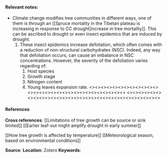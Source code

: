 #### **Relevant notes**:
- Climate change modifies tree communities in different ways, one of them is through an [[Spruce mortality in the Tibetan plateau is increasing in response to CC drought|increase in tree mortality]]. This can be ascribed to drought or even insect epidemics that are induced by drought. 
	1. These insect epidemics increase defoliation, which often comes with a reduction of non-structural carbohydrates (NSC). Indeed, any way that defoliation occurs, can cause an imbalance in NSC concentrations. However, the severity of the defoliation varies regarding of:
		1. Host species
		2. Growth stage
		3. Nitrogen content
		4. Young leaves expansion rate. 
<><><><><><><><><><><><><><><><><><><><><><><><><><><><><>
<><><><><><><><><><><><><><><><><><><><><><><><><><><><><>
#### References
**Cross references**: 
[[Limitations of tree growth can be source or sink limited]]
[[Earlier leaf-out might amplify drought in early summer]]

[[How tree growth is affected by temperature]]
[[Meteorological season, based on environmental conditions]]

**Source**: 
**Location**: Zotero
**Keywords**: 